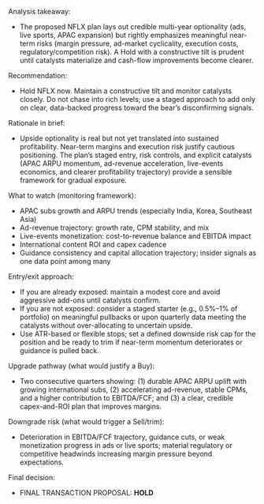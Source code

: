 Analysis takeaway:
- The proposed NFLX plan lays out credible multi-year optionality (ads, live sports, APAC expansion) but rightly emphasizes meaningful near-term risks (margin pressure, ad-market cyclicality, execution costs, regulatory/competition risk). A Hold with a constructive tilt is prudent until catalysts materialize and cash-flow improvements become clearer.

Recommendation:
- Hold NFLX now. Maintain a constructive tilt and monitor catalysts closely. Do not chase into rich levels; use a staged approach to add only on clear, data-backed progress toward the bear’s disconfirming signals.

Rationale in brief:
- Upside optionality is real but not yet translated into sustained profitability. Near-term margins and execution risk justify cautious positioning. The plan’s staged entry, risk controls, and explicit catalysts (APAC ARPU momentum, ad-revenue acceleration, live-events economics, and clearer profitability trajectory) provide a sensible framework for gradual exposure.

What to watch (monitoring framework):
- APAC subs growth and ARPU trends (especially India, Korea, Southeast Asia)
- Ad-revenue trajectory: growth rate, CPM stability, and mix
- Live-events monetization: cost-to-revenue balance and EBITDA impact
- International content ROI and capex cadence
- Guidance consistency and capital allocation trajectory; insider signals as one data point among many

Entry/exit approach:
- If you are already exposed: maintain a modest core and avoid aggressive add-ons until catalysts confirm.
- If you are not exposed: consider a staged starter (e.g., 0.5%–1% of portfolio) on meaningful pullbacks or upon quarterly data meeting the catalysts without over-allocating to uncertain upside.
- Use ATR-based or flexible stops; set a defined downside risk cap for the position and be ready to trim if near-term momentum deteriorates or guidance is pulled back.

Upgrade pathway (what would justify a Buy):
- Two consecutive quarters showing: (1) durable APAC ARPU uplift with growing international subs, (2) accelerating ad-revenue, stable CPMs, and a higher contribution to EBITDA/FCF; and (3) a clear, credible capex-and-ROI plan that improves margins.

Downgrade risk (what would trigger a Sell/trim):
- Deterioration in EBITDA/FCF trajectory, guidance cuts, or weak monetization progress in ads or live sports; material regulatory or competitive headwinds increasing margin pressure beyond expectations.

Final decision:
- FINAL TRANSACTION PROPOSAL: **HOLD**